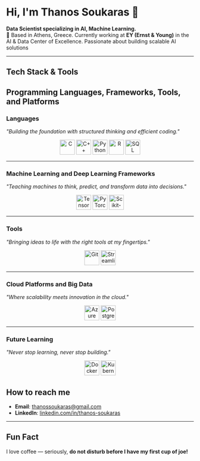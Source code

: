 # Hi, I'm Thanos Soukaras 👋

**Data Scientist specializing in AI, Machine Learning.**  
📍 Based in Athens, Greece.
 Currently working at **EY (Ernst & Young)** in the AI & Data Center of Excellence. Passionate about building scalable AI solutions

---

## Tech Stack & Tools

## Programming Languages, Frameworks, Tools, and Platforms

### Languages
*"Building the foundation with structured thinking and efficient coding."*
<p align="center">
  <img src="https://cdn.jsdelivr.net/gh/devicons/devicon/icons/c/c-original.svg" width="40" height="40" alt="C"/>
  <img src="https://cdn.jsdelivr.net/gh/devicons/devicon/icons/cplusplus/cplusplus-original.svg" width="40" height="40" alt="C++"/>
  <img src="https://cdn.jsdelivr.net/gh/devicons/devicon/icons/python/python-original.svg" width="40" height="40" alt="Python"/>
  <img src="https://cdn.jsdelivr.net/gh/devicons/devicon/icons/r/r-original.svg" width="40" height="40" alt="R"/>
  <img src="https://cdn.jsdelivr.net/gh/devicons/devicon/icons/mysql/mysql-original.svg" width="40" height="40" alt="SQL"/>
</p>

---

### Machine Learning and Deep Learning Frameworks
*"Teaching machines to think, predict, and transform data into decisions."*
<p align="center">
  <img src="https://cdn.jsdelivr.net/gh/devicons/devicon/icons/tensorflow/tensorflow-original.svg" width="40" height="40" alt="TensorFlow"/>
  <img src="https://cdn.jsdelivr.net/gh/devicons/devicon/icons/pytorch/pytorch-original.svg" width="40" height="40" alt="PyTorch"/>
  <img src="https://upload.wikimedia.org/wikipedia/commons/0/05/Scikit_learn_logo_small.svg" width="40" height="40" alt="Scikit-learn"/>
</p>

---

### Tools
*"Bringing ideas to life with the right tools at my fingertips."*
<p align="center">
  <img src="https://cdn.jsdelivr.net/gh/devicons/devicon/icons/git/git-original.svg" width="40" height="40" alt="Git"/>
  <img src="https://cdn.jsdelivr.net/gh/devicons/devicon/icons/streamlit/streamlit-original.svg" width="40" height="40" alt="Streamlit"/>
</p>

---

### Cloud Platforms and Big Data
*"Where scalability meets innovation in the cloud."*
<p align="center">
  <img src="https://cdn.jsdelivr.net/gh/devicons/devicon/icons/azure/azure-original.svg" width="40" height="40" alt="Azure"/>
  <img src="https://cdn.jsdelivr.net/gh/devicons/devicon/icons/postgresql/postgresql-original.svg" width="40" height="40" alt="PostgreSQL"/>
</p>

---

### Future Learning
*"Never stop learning, never stop building."*
<p align="center">
  <img src="https://cdn.jsdelivr.net/gh/devicons/devicon/icons/docker/docker-original.svg" width="40" height="40" alt="Docker"/>
  <img src="https://cdn.jsdelivr.net/gh/devicons/devicon/icons/kubernetes/kubernetes-plain.svg" width="40" height="40" alt="Kubernetes"/>
</p>



## How to reach me
- **Email**: thanossoukaras@gmail.com
- **LinkedIn**: [linkedin.com/in/thanos-soukaras](https://linkedin.com/in/thanos-soukaras)

---

## Fun Fact
I love coffee — seriously, **do not disturb before I have my first cup of joe!**


<!--
**thsouk/thsouk** is a ✨ _special_ ✨ repository because its `README.md` (this file) appears on your GitHub profile.

Here are some ideas to get you started:

- 🔭 I’m currently working on ...
- 🌱 I’m currently learning ...
- 👯 I’m looking to collaborate on ...
- 🤔 I’m looking for help with ...
- 💬 Ask me about ...
- 📫 How to reach me: ...
- 😄 Pronouns: ...
- ⚡ Fun fact: ...
-->

